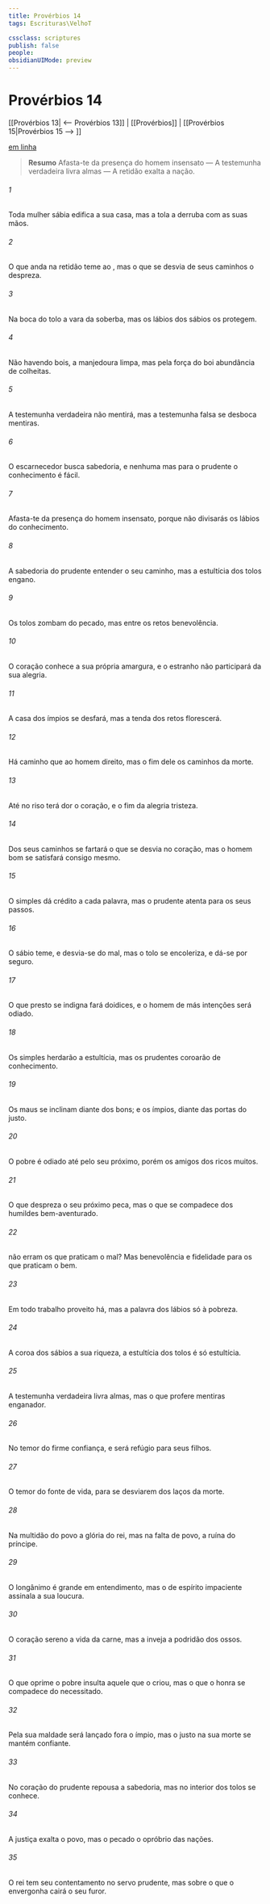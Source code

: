 ```yaml
---
title: Provérbios 14
tags: Escrituras\VelhoT

cssclass: scriptures
publish: false
people:
obsidianUIMode: preview
---
```


# Provérbios 14
[[Provérbios 13| <-- Provérbios 13]] | [[Provérbios]] | [[Provérbios 15|Provérbios 15 --> ]]

[em linha](https://churchofjesuschrist.org/study/scriptures/ot/prov/14?lang=por)

> __Resumo__
Afasta-te da presença do homem insensato — A testemunha verdadeira livra almas — A retidão exalta a nação.

###### 1 
Toda mulher sábia edifica a sua casa, mas a tola a derruba com as suas mãos.

###### 2 
O que anda na retidão teme ao , mas o que se desvia de seus caminhos o despreza.

###### 3 
Na boca do tolo  a vara da soberba, mas os lábios dos sábios os protegem.

###### 4 
Não havendo bois, a manjedoura  limpa, mas pela força do boi  abundância de colheitas.

###### 5 
A testemunha verdadeira não mentirá, mas a testemunha falsa se desboca  mentiras.

###### 6 
O escarnecedor busca sabedoria, e nenhuma  mas para o prudente o conhecimento é fácil.

###### 7 
Afasta-te da presença do homem insensato, porque  não divisarás os lábios do conhecimento.

###### 8 
A sabedoria do prudente  entender o seu caminho, mas a estultícia dos tolos  engano.

###### 9 
Os tolos zombam do pecado, mas entre os retos  benevolência.

###### 10 
O coração conhece a sua própria amargura, e o estranho não participará da sua alegria.

###### 11 
A casa dos ímpios se desfará, mas a tenda dos retos florescerá.

###### 12 
Há caminho que ao homem  direito, mas o fim dele  os caminhos da morte.

###### 13 
Até no riso terá dor o coração, e o fim da alegria  tristeza.

###### 14 
Dos seus caminhos se fartará o que se desvia no coração, mas o homem bom se satisfará consigo mesmo.

###### 15 
O simples dá crédito a cada palavra, mas o prudente atenta para os seus passos.

###### 16 
O sábio teme, e desvia-se do mal, mas o tolo se encoleriza, e dá-se por seguro.

###### 17 
O que presto se indigna fará doidices, e o homem de más intenções será odiado.

###### 18 
Os simples herdarão a estultícia, mas os prudentes  coroarão de conhecimento.

###### 19 
Os maus se inclinam diante dos bons; e os ímpios, diante das portas do justo.

###### 20 
O pobre é odiado até pelo seu próximo, porém os amigos dos ricos  muitos.

###### 21 
O que despreza o seu próximo peca, mas o que se compadece dos humildes  bem-aventurado.

###### 22 
 não erram os que praticam o mal? Mas benevolência e fidelidade  para os que praticam o bem.

###### 23 
Em todo trabalho proveito há, mas a palavra dos lábios só  à pobreza.

###### 24 
A coroa dos sábios  a sua riqueza, a estultícia dos tolos é só estultícia.

###### 25 
A testemunha verdadeira livra almas, mas o que profere mentiras  enganador.

###### 26 
No temor do   firme confiança, e  será  refúgio para seus filhos.

###### 27 
O temor do   fonte de vida, para se desviarem dos laços da morte.

###### 28 
Na multidão do povo  a glória do rei, mas na falta de povo, a ruína do príncipe.

###### 29 
O longânimo é grande em entendimento, mas o  de espírito impaciente assinala a sua loucura.

###### 30 
O coração sereno  a vida da carne, mas a inveja  a podridão dos ossos.

###### 31 
O que oprime o pobre insulta aquele que o criou, mas o que o honra se compadece do necessitado.

###### 32 
Pela sua maldade será lançado fora o ímpio, mas o justo  na sua morte se mantém confiante.

###### 33 
No coração do prudente repousa a sabedoria, mas  no interior dos tolos se conhece.

###### 34 
A justiça exalta o povo, mas o pecado  o opróbrio das nações.

###### 35 
O rei tem seu contentamento no servo prudente, mas sobre o que o envergonha cairá o seu furor.

